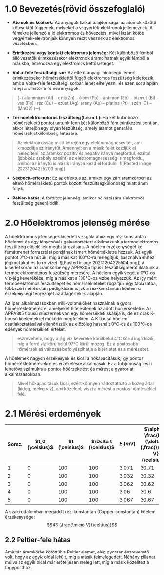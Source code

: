 # 1.0 Bevezetés(rövid összefoglaló)
- **Atomok és kötések:** Az anyagok fizikai tulajdonságai az atomok közötti kötésektől függenek, melyeket a vegyérték-elektronok jellemeznek. A fémekre jellemző a jó elektromos és hővezetés, mivel lazán kötött vegyérték-elektronjaik könnyen részt vesznek az elektromos vezetésben.
    
- **Érintkezési vagy kontakt elektromos jelenség:** Két különböző fémből álló vezetők érintkezésekor elektronok áramolhatnak egyik fémből a másikba, létrehozva egy elektromos kettősréteget.
    
- **Volta-féle feszültségi sor:** Az eltérő anyagi minőségű fémek érintkezésekor hőmérséklettől függő elektromos feszültség keletkezik, amit a Volta-féle feszültségi sorban lehet elhelyezni, és ezen sor alapján rangsorolhatók a fémes anyagok.
>(+) alumínium (Al) – cink(Zn) – ólom (Pb) – antimon (Sb) – bizmut (Bi) – vas (Fe)– réz (Cu) – ezüst (Ag)–arany (Au) – platina (Pt)– szén (C) – (MnO2) (─).
    
- **Termoelektromotoros feszültség (t.e.m.f.):** Ha két különböző hőmérsékletű pontot tartunk fenn két különböző fém érintkezési pontján, akkor létrejön egy olyan feszültség, amely áramot generál a hőmérsékletkülönbség hatására.
> Az elektromosság miatt létrejön egy elektromágneses tér, ami kimozdítja az iránytűt. Amennyiben a másik felét kezdjük el melegíteni, az áramkör pozitív és negatív iránya megfordul, ezáltal (jobbkéz szabály szerint) az elektromágnesesség is megfordul, amiből az iránytű is másik irányba kezd el fordulni.
![[Pasted image 20231204225203.png]]
    
- **Seebeck-effektus:** Ez az effektus az, amikor egy zárt áramkörben az eltérő hőmérsékletű pontok közötti feszültségkülönbség miatt áram folyik.
    
- **Peltier-hatás:** A fordított jelenség, amikor hő hatására elektromos feszültség generálódik.

# 2.0 Hőelektromos jelenség mérése
A hőelektromos jelenségek kísérleti vizsgálatához egy réz-konstantán hőelemet és egy fénycsóvás galvanométert alkalmazunk a termoelektromos feszültség előjelének meghatározására. A hőelem érzékenységét két fémátmenet forrasztási pontjának ismert hőmérsékletre hozzuk. Az egyik pontot 0°C-ra hűtjük, míg a másikat 100°C-ra melegítjük, használva ehhez jégkockákat és forró vizet.
![[Pasted image 20231204225504.png]]
A kísérlet során az áramkörbe egy APPA305 típusú feszültségmérőt iktatunk a termoelektromotoros feszültség mérésére. A hőelem egyik végét a 0°C-os víz-jég keverékébe, míg a másikat a 100°C-os vízbe helyezzük. Az így mért termoelektromos feszültséget és hőmérsékleteket rögzítjük egy táblázatba, többszöri mérés után pedig kiszámoljuk a réz-konstantán hőelem α érzékenységi tényezőjét az átlagértékek alapján.

Az ipari alkalmazásokban milli-voltmérőket használnak a gyors hőmérsékletmérésre, amelyeket hitelesítenek az adott hőmérsékletre. Az APPA305 típusú műszernek van egy hőmérsékleti skálája is, de ez csak K-típusú hőelemekkel működik megfelelően. A K típusú hőelem csatlakoztatásával ellenőrizzük az előzőleg használt 0°C-os és 100°C-os edények hőmérsékleti értékét.
>észrevehető, hogy a jég víz keveréke körülbelül 4°C körül ingadozik, míg a forró víz körülbelül 97°C körül mozog. Ez a pontosabb hőmérsékleti változás befolyásolhatja a kísérletet és a méréseket.

A hőelemek nagyon érzékenyek és kicsi a hőkapacitásuk, így pontos hőmérsékletmérésekre és érzékelésre alkalmasak. Ez a tulajdonság teszi lehetővé számukra a pontos hőérzékelést és mérést a gyakorlati alkalmazásokban.
> Mivel hőkapacitásuk kicsi, ezért könnyen változtatható a közeg által (hideg, meleg víz), ami közelebb viszi a mérést a pontos hőmérséklet felé.
# 2.1 Mérési erdemények

| Sorsz. | $t_0 (\celsius)$  | $t (\celsius)$   | $\Delta t (\celsius)$ | $E_t (mV)$    | $\alpha = \frac{E_t}{\delta t} (\frac{\micro V}{\celsius})$     |
| ----- | --- | --- | ------ | ----- | ----- |
| 1     | 0   | 100 | 100    | 3.071 | 30.71 |
| 2     | 0   | 100 | 100    | 3.032 | 30.32 |
| 3     | 0   | 100 | 100    | 3.062 | 30.62 |
| 4     | 0   | 100 | 100    | 3.06  | 30.6  |
| 5     | 0   | 100 | 100    | 3.067 | 30.67 |

A szakirodalomban megadott réz-konstantan (Copper-constantan) hőelem érzékenysége: $$43 (\frac{\micro V}{\celsius})$$

## 2.2 Peltier-fele hátas
Amiután áramkörbe kötöttük a Peltier elemet, elég gyorsan észrevehető volt, hogy az egyik oldal lehűlt, míg a másik felmelegedett. Néhány pillanat múlva az egyik oldal már erőteljesen meleg lett, míg a másik közelített a fagyponthoz.
